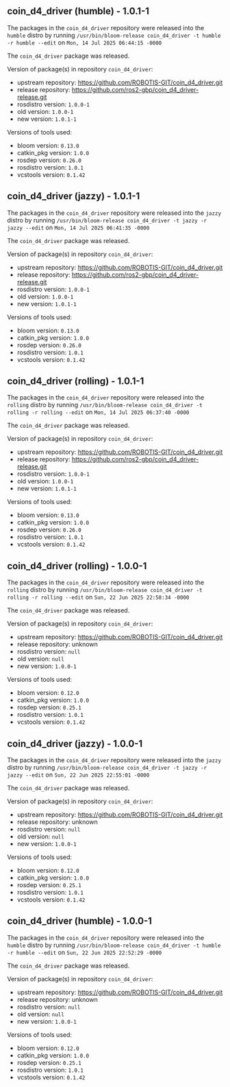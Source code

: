 ## coin_d4_driver (humble) - 1.0.1-1

The packages in the `coin_d4_driver` repository were released into the `humble` distro by running `/usr/bin/bloom-release coin_d4_driver -t humble -r humble --edit` on `Mon, 14 Jul 2025 06:44:15 -0000`

The `coin_d4_driver` package was released.

Version of package(s) in repository `coin_d4_driver`:

- upstream repository: https://github.com/ROBOTIS-GIT/coin_d4_driver.git
- release repository: https://github.com/ros2-gbp/coin_d4_driver-release.git
- rosdistro version: `1.0.0-1`
- old version: `1.0.0-1`
- new version: `1.0.1-1`

Versions of tools used:

- bloom version: `0.13.0`
- catkin_pkg version: `1.0.0`
- rosdep version: `0.26.0`
- rosdistro version: `1.0.1`
- vcstools version: `0.1.42`


## coin_d4_driver (jazzy) - 1.0.1-1

The packages in the `coin_d4_driver` repository were released into the `jazzy` distro by running `/usr/bin/bloom-release coin_d4_driver -t jazzy -r jazzy --edit` on `Mon, 14 Jul 2025 06:41:35 -0000`

The `coin_d4_driver` package was released.

Version of package(s) in repository `coin_d4_driver`:

- upstream repository: https://github.com/ROBOTIS-GIT/coin_d4_driver.git
- release repository: https://github.com/ros2-gbp/coin_d4_driver-release.git
- rosdistro version: `1.0.0-1`
- old version: `1.0.0-1`
- new version: `1.0.1-1`

Versions of tools used:

- bloom version: `0.13.0`
- catkin_pkg version: `1.0.0`
- rosdep version: `0.26.0`
- rosdistro version: `1.0.1`
- vcstools version: `0.1.42`


## coin_d4_driver (rolling) - 1.0.1-1

The packages in the `coin_d4_driver` repository were released into the `rolling` distro by running `/usr/bin/bloom-release coin_d4_driver -t rolling -r rolling --edit` on `Mon, 14 Jul 2025 06:37:40 -0000`

The `coin_d4_driver` package was released.

Version of package(s) in repository `coin_d4_driver`:

- upstream repository: https://github.com/ROBOTIS-GIT/coin_d4_driver.git
- release repository: https://github.com/ros2-gbp/coin_d4_driver-release.git
- rosdistro version: `1.0.0-1`
- old version: `1.0.0-1`
- new version: `1.0.1-1`

Versions of tools used:

- bloom version: `0.13.0`
- catkin_pkg version: `1.0.0`
- rosdep version: `0.26.0`
- rosdistro version: `1.0.1`
- vcstools version: `0.1.42`


## coin_d4_driver (rolling) - 1.0.0-1

The packages in the `coin_d4_driver` repository were released into the `rolling` distro by running `/usr/bin/bloom-release coin_d4_driver -t rolling -r rolling --edit` on `Sun, 22 Jun 2025 22:58:34 -0000`

The `coin_d4_driver` package was released.

Version of package(s) in repository `coin_d4_driver`:

- upstream repository: https://github.com/ROBOTIS-GIT/coin_d4_driver.git
- release repository: unknown
- rosdistro version: `null`
- old version: `null`
- new version: `1.0.0-1`

Versions of tools used:

- bloom version: `0.12.0`
- catkin_pkg version: `1.0.0`
- rosdep version: `0.25.1`
- rosdistro version: `1.0.1`
- vcstools version: `0.1.42`


## coin_d4_driver (jazzy) - 1.0.0-1

The packages in the `coin_d4_driver` repository were released into the `jazzy` distro by running `/usr/bin/bloom-release coin_d4_driver -t jazzy -r jazzy --edit` on `Sun, 22 Jun 2025 22:55:01 -0000`

The `coin_d4_driver` package was released.

Version of package(s) in repository `coin_d4_driver`:

- upstream repository: https://github.com/ROBOTIS-GIT/coin_d4_driver.git
- release repository: unknown
- rosdistro version: `null`
- old version: `null`
- new version: `1.0.0-1`

Versions of tools used:

- bloom version: `0.12.0`
- catkin_pkg version: `1.0.0`
- rosdep version: `0.25.1`
- rosdistro version: `1.0.1`
- vcstools version: `0.1.42`


## coin_d4_driver (humble) - 1.0.0-1

The packages in the `coin_d4_driver` repository were released into the `humble` distro by running `/usr/bin/bloom-release coin_d4_driver -t humble -r humble --edit` on `Sun, 22 Jun 2025 22:52:29 -0000`

The `coin_d4_driver` package was released.

Version of package(s) in repository `coin_d4_driver`:

- upstream repository: https://github.com/ROBOTIS-GIT/coin_d4_driver.git
- release repository: unknown
- rosdistro version: `null`
- old version: `null`
- new version: `1.0.0-1`

Versions of tools used:

- bloom version: `0.12.0`
- catkin_pkg version: `1.0.0`
- rosdep version: `0.25.1`
- rosdistro version: `1.0.1`
- vcstools version: `0.1.42`


